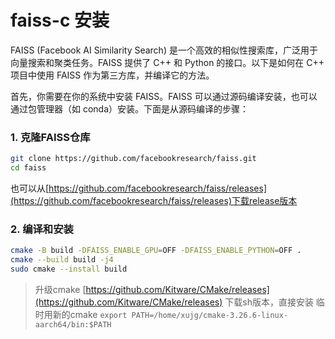 
# faiss-c 安装

FAISS (Facebook AI Similarity Search) 是一个高效的相似性搜索库，广泛用于向量搜索和聚类任务。FAISS 提供了 C++ 和 Python 的接口。以下是如何在 C++ 项目中使用 FAISS 作为第三方库，并编译它的方法。

首先，你需要在你的系统中安装 FAISS。FAISS 可以通过源码编译安装，也可以通过包管理器（如 conda）安装。下面是从源码编译的步骤：

### 1. 克隆FAISS仓库

```bash
git clone https://github.com/facebookresearch/faiss.git
cd faiss

```

也可以从[https://github.com/facebookresearch/faiss/releases](https://github.com/facebookresearch/faiss/releases)下载release版本

### 2. 编译和安装

```bash
cmake -B build -DFAISS_ENABLE_GPU=OFF -DFAISS_ENABLE_PYTHON=OFF .
cmake --build build -j4
sudo cmake --install build
```
> 升级cmake
> [https://github.com/Kitware/CMake/releases](https://github.com/Kitware/CMake/releases)
> 下载sh版本，直接安装
> 临时用新的cmake
> `export PATH=/home/xujg/cmake-3.26.6-linux-aarch64/bin:$PATH`



